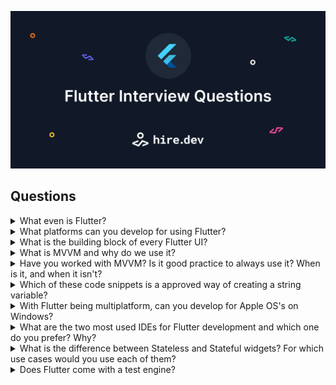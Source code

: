 ![Image header](https://github.com/hiredev-app/flutter-interview-questions/blob/main/image-header.png?raw=true)


## Questions

<details><summary>What even is Flutter?</summary><p></p><p>&nbsp;&nbsp;&nbsp;&nbsp;&nbsp;◉ A framework</p><p>&nbsp;&nbsp;&nbsp;&nbsp;&nbsp;◯ A plugin</p><p>&nbsp;&nbsp;&nbsp;&nbsp;&nbsp;◯ An IDE</p><p>&nbsp;&nbsp;&nbsp;&nbsp;&nbsp;◯ An interface for deploying mobile apps</p><p></p></details>

<details><summary>What platforms can you develop for using Flutter?</summary><p></p><p>&nbsp;&nbsp;&nbsp;&nbsp;&nbsp;☒ iOS</p><p>&nbsp;&nbsp;&nbsp;&nbsp;&nbsp;☒ Android</p><p>&nbsp;&nbsp;&nbsp;&nbsp;&nbsp;☐ Apple WatchOS</p><p>&nbsp;&nbsp;&nbsp;&nbsp;&nbsp;☒ Linux</p><p>&nbsp;&nbsp;&nbsp;&nbsp;&nbsp;☒ MacOS</p><p>&nbsp;&nbsp;&nbsp;&nbsp;&nbsp;☐ Windows Phone</p><p>&nbsp;&nbsp;&nbsp;&nbsp;&nbsp;☒ Web Apps</p><p></p></details>

<details><summary>What is the building block of every Flutter UI?</summary><p></p><p>&nbsp;&nbsp;&nbsp;&nbsp;&nbsp;◯ Container</p><p>&nbsp;&nbsp;&nbsp;&nbsp;&nbsp;◯ States</p><p>&nbsp;&nbsp;&nbsp;&nbsp;&nbsp;◉ Widget</p><p>&nbsp;&nbsp;&nbsp;&nbsp;&nbsp;◯ Scaffold</p><p></p></details>

<details><summary>What is MVVM and why do we use it?</summary><p></p><p>&nbsp;&nbsp;&nbsp;&nbsp;&nbsp;☐ To get rid of excess code</p><p>&nbsp;&nbsp;&nbsp;&nbsp;&nbsp;☒ To separate UI logic from the UI itself</p><p>&nbsp;&nbsp;&nbsp;&nbsp;&nbsp;☐ To have less files in repository</p><p>&nbsp;&nbsp;&nbsp;&nbsp;&nbsp;☒ To increase code clarity and other practical purposes</p><p></p></details>

<details><summary>Have you worked with MVVM? Is it good practice to always use it? When is it, and when it isn't?</summary>
<p></p><i>&nbsp;&nbsp;&nbsp;&nbsp;&nbsp;✎  Full Text Answer</i><p></p><p></p></details>

<details><summary>Which of these code snippets is a approved way of creating a string variable?</summary><p></p><p>&nbsp;&nbsp;&nbsp;&nbsp;&nbsp;☐ A</p><p>&nbsp;&nbsp;&nbsp;&nbsp;&nbsp;☒ B</p><p>&nbsp;&nbsp;&nbsp;&nbsp;&nbsp;☒ C</p><p>&nbsp;&nbsp;&nbsp;&nbsp;&nbsp;☐ D</p><p></p></details>

<details><summary>With Flutter being multiplatform, can you develop for Apple OS's on Windows?</summary><p></p><p>&nbsp;&nbsp;&nbsp;&nbsp;&nbsp;◯ Sure, Flutter takes care of all the building processes no matter what platform you're on.</p><p>&nbsp;&nbsp;&nbsp;&nbsp;&nbsp;◯ Not quite, you can build Apple apps on Windows, but you can't deploy them via App Store.</p><p>&nbsp;&nbsp;&nbsp;&nbsp;&nbsp;◉ No, you can't, as XCode is required for any building/deploying apps for Apple systems.</p><p></p></details>

<details><summary>What are the two most used IDEs for Flutter development and which one do you prefer? Why?</summary>
<p></p><i>&nbsp;&nbsp;&nbsp;&nbsp;&nbsp;✎  Full Text Answer</i><p></p><p></p></details>

<details><summary>What is the difference between Stateless and Stateful widgets? For which use cases would you use each of them?</summary>
<p></p><i>&nbsp;&nbsp;&nbsp;&nbsp;&nbsp;✎  Full Text Answer</i><p></p><p></p></details>

<details><summary>Does Flutter come with a test engine?</summary><p></p><p>&nbsp;&nbsp;&nbsp;&nbsp;&nbsp;◉ Yes, Flutter has it's own testing engine OOTB.</p><p>&nbsp;&nbsp;&nbsp;&nbsp;&nbsp;◯ No, you need to install an external test engine for Dart, such as JEST for Javascript.</p><p></p></details>
